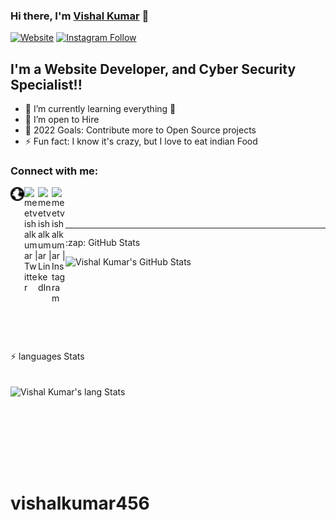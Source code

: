 ### Hi there, I'm [Vishal Kumar][website] 👋 
[![Website](https://img.shields.io/website?label=MeetVishalKumar.com&style=for-the-badge&url=https%3A%2F%2Fmeetvishalkumar.com)](https://meetvishalkumar.com)
[![Instagram Follow](https://img.shields.io/instagram/follow/vishalkumar?color=1DA1F2&logo=instagram&style=for-the-badge)](https://www.instagram.com/vishal.kumar456/)

## I'm a Website Developer, and Cyber Security Specialist!!


- 🌱 I’m currently learning everything 🤣
- 👯 I’m open to Hire
- 🥅 2022 Goals: Contribute more to Open Source projects
- ⚡ Fun fact: I know it's crazy, but I love to eat indian Food

### Connect with me:

[<img align="left" alt="meetvishalkumar.com" width="22px" src="https://raw.githubusercontent.com/iconic/open-iconic/master/svg/globe.svg" />][website]

[<img align="left" alt="meetvishalkumar | Twitter" width="22px" src="https://cdn.jsdelivr.net/npm/simple-icons@v3/icons/twitter.svg" />][twitter]
[<img align="left" alt="meetvishalkumar | LinkedIn" width="22px" src="https://cdn.jsdelivr.net/npm/simple-icons@v3/icons/linkedin.svg" />][linkedin]
[<img align="left" alt="meetvishalkumar | Instagram" width="22px" src="https://cdn.jsdelivr.net/npm/simple-icons@v3/icons/instagram.svg" />][instagram]

<br />



<br />
<br />

---


  <summary>:zap: GitHub Stats</summary>

  <img align="left" alt="Vishal Kumar's GitHub Stats" src="https://github-readme-stats.vercel.app/api?username=vishalkumar456&show_icons=true&hide_border=true" /><br><br><br>
 <br><br><br><br><br> <summary>:zap: languages Stats</summary>
<br><br>
  <img align="left" alt="Vishal Kumar's lang Stats" src="https://github-readme-stats.vercel.app/api/top-langs/?username=anuraghazra&layout=compact" />

 
<br><br>

[website]: https://meetvishalkumar.com
[twitter]: https://twitter.com/VishaIKumar456
[instagram]: https://www.instagram.com/vishal.kumar456/
[linkedin]: https://www.linkedin.com/in/vishal-kumar-a59b80197/
<br><br><br><br>
# vishalkumar456
